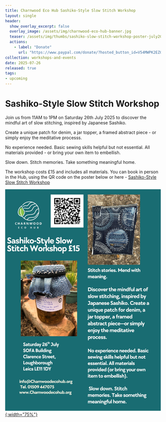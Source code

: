 ```yaml
---
title: Charnwood Eco Hub Sashiko-Style Slow Stitch Workshop
layout: single
header:
  show_overlay_excerpt: false
  overlay_image: /assets/img/charnwood-eco-hub-banner.jpg
  teaser: /assets/img/thumbs/sashiko-slow-stitch-workshop-poster-july2025-thumbnail.jpg
  actions:
    - label: "Donate"
      url: "https://www.paypal.com/donate/?hosted_button_id=V54MWPK2EZGPY"
collection: workshops-and-events
date: 2025-07-26
released: true
tags:
- upcoming
---
```

# Sashiko-Style Slow Stitch Workshop
 
Join us from 11AM to 1PM on Saturday 26th July 2025 to discover the mindful art of slow stitching, inspired by Japanese Sashiko.

Create a unique patch for denim, a jar topper, a framed abstract piece - or simply enjoy the meditative processs.

No experience needed. Basic sewing skills helpful but not essential. All materials provided - or bring your own item to embellish.

Slow down. Stitch memories. Take something meaningful home.

The workshop costs £15 and includes all materials. You can book in person in the Hub, using the QR code on the poster below or here - [Sashiko-Style Slow Stitch Workshop](https://pay.sumup.com/b2c/QLFZ0JJC)

[![Sashiko-Style Slow Stitch Workshop poster](/assets/img/sashiko-slow-stitch-workshop-poster-july2025.jpg){:width="75%"}]()

